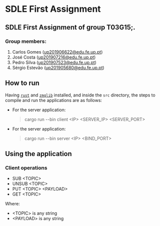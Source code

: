 # SDLE First Assignment

## SDLE First Assignment of group T03G15;.

### Group members:

1. Carlos Gomes (up201906622@edu.fe.up.pt)
2. José Costa (up201907216@edu.fe.up.pt)
3. Pedro Silva (up201907523@edu.fe.up.pt)
4. Sérgio Estevão (up201905680@edu.fe.up.pt)

## How to run

Having [`rust`](https://www.rust-lang.org/) and [`zmqlib`](https://zeromq.org/download/) installed, and inside the `src` directory, the steps to compile and run the applications are as follows:

- For the server application:

    > cargo run --bin client &lt;IP&gt; <SERVER_IP> <SERVER_PORT>

- For the server application:
    > cargo run --bin server &lt;IP&gt; <BIND_PORT>


## Using the application

### Client operations

- SUB &lt;TOPIC&gt;
- UNSUB &lt;TOPIC&gt;
- PUT &lt;TOPIC&gt; &lt;PAYLOAD&gt; 
- GET &lt;TOPIC&gt;

Where:

- &lt;TOPIC&gt; is any string
- &lt;PAYLOAD&gt; is any string
